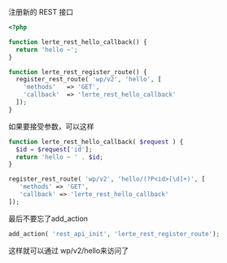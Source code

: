 注册新的 REST 接口
```php
<?php

function lerte_rest_hello_callback() {
  return 'hello ~';
}

function lerte_rest_register_route() {
  register_rest_route( 'wp/v2', 'hello', [
    'methods'   => 'GET',
    'callback'  => 'lerte_rest_hello_callback'
  ]);
}
```
如果要接受参数，可以这样
```php
function lerte_rest_hello_callback( $request ) {
  $id = $request['id'];
  return 'hello ~ ' . $id;
}

register_rest_route( 'wp/v2', 'hello/(?P<id>[\d]+)', [
   'methods' => 'GET',
   'callback' => 'lerte_rest_hello_callback'
]);
```
最后不要忘了add_action
```php
add_action( 'rest_api_init', 'lerte_rest_register_route');
```
这样就可以通过 wp/v2/hello来访问了
